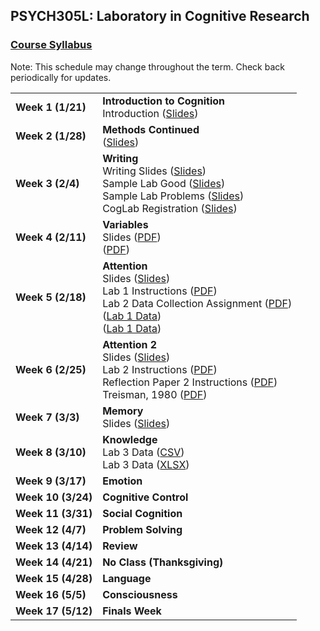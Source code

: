 ## PSYCH305L: Laboratory in Cognitive Research
### <a href="https://marcuscappiello.github.io/teaching/PSYC305L/Spring2020/PSYC305L_Syllabus_Spring2020.pdf" target="blank">Course Syllabus</a> 

Note: This schedule may change throughout the term. Check back periodically for updates.

<table>
  <tbody>
    
  <tr><td><strong>Week 1 (1/21)</strong>  </td><td>  <strong>Introduction to Cognition</strong> 
                                    <br>Introduction (<a href="https://marcuscappiello.github.io/teaching/PSYC305L/Spring2020/Slides/PSYC305L_Lecture1.pdf" target="blank">Slides</a>)

  <tr><td><strong>Week 2 (1/28)  </strong></td><td><strong>Methods Continued</strong>
  <br>(<a href="https://marcuscappiello.github.io/teaching/PSYC305L/Spring2020/Slides/PSYC305L_Lecture2_Hyp.pdf" target="blank">Slides</a>)
  
  <tr><td><strong>Week 3 (2/4)  </strong></td><td><strong>Writing</strong>  
  <br> Writing Slides (<a href="https://marcuscappiello.github.io/teaching/PSYC305L/Spring2020/Slides/PSYC305L_Lecture3_Writing.pdf" target="blank">Slides</a>)
  <br> Sample Lab Good (<a href="https://marcuscappiello.github.io/teaching/PSYC305L/Spring2020/Slides/SampleLab_good.docx" target="blank">Slides</a>)
  <br> Sample Lab Problems (<a href="https://marcuscappiello.github.io/teaching/PSYC305L/Spring2020/Slides/SampleLab_Problems.docx" target="blank">Slides</a>)
  <br> CogLab Registration (<a href="https://marcuscappiello.github.io/teaching/PSYC305L/Spring2020/Slides/CogLab_Registration.docx" target="blank">Slides</a>)
  
  <tr><td><strong>Week 4 (2/11)  </strong></td><td><strong>Variables</strong>
    <br> Slides (<a href="https://marcuscappiello.github.io/teaching/PSYC305L/Spring2020/Slides/PSYC305L_Lecture5_Attention.pdf" target="blank">PDF</a>)
  <br> (<a href="https://marcuscappiello.github.io/teaching/PSYC305L/Spring2020/Slides/PSYC305L_Lecture5_Attention.pdf" target="blank">PDF</a>)
  <tr><td><strong>Week 5 (2/18)  </strong></td><td><strong>Attention</strong>
    <br> Slides (<a href="https://marcuscappiello.github.io/teaching/PSYC305L/Spring2020/Slides/PSYC305L_Lecture3_Writing.pdf" target="blank">Slides</a>)
     <br> Lab 1 Instructions (<a href="https://marcuscappiello.github.io/teaching/PSYC305L/Spring2020/PSYC305L_Spring2020_Lab1_Instructions.pdf" target="blank">PDF</a>)
    <br> Lab 2 Data Collection Assignment (<a href="https://marcuscappiello.github.io/teaching/PSYC305L/Spring2020/PSYC305L_Spring2020_Lab2DataCollection.pdf" target="blank">PDF</a>)
    <br> (<a href="https://marcuscappiello.github.io/teaching/PSYC305L/Spring2020/PSYC305L_Spring2020_Lab1_Data2.csv" target="blank">Lab 1 Data</a>)
    <br> (<a href="https://marcuscappiello.github.io/teaching/PSYC305L/Spring2020/PSYC305L_Spring2020_Lab1_Data2.xlsx" target="blank">Lab 1 Data</a>)
  <tr><td><strong>Week 6 (2/25)  </strong></td><td><strong>Attention 2</strong>
    <br> Slides (<a href="https://marcuscappiello.github.io/teaching/PSYC305L/Spring2020/Slides/PSYC305L_Lecture6_IntroductionSection.pdf" target="blank">Slides</a>)
    <br> Lab 2 Instructions (<a href="https://marcuscappiello.github.io/teaching/PSYC305L/Spring2020/PSYC305L_S20_Lab2.pdf" target="blank">PDF</a>)
    <br> Reflection Paper 2 Instructions (<a href="https://marcuscappiello.github.io/teaching/PSYC305L/Spring2020/PSYC305L_S20_ReflectionPaper2.pdf" target="blank">PDF</a>)
    <br> Treisman, 1980 (<a href="https://marcuscappiello.github.io/teaching/PSYC305L/Spring2020/1980_Treisman.pdf" target="blank">PDF</a>)
    
  <tr><td><strong>Week 7 (3/3)  </strong></td><td><strong>Memory</strong>
  <br> Slides (<a href="https://marcuscappiello.github.io/teaching/PSYC305L/Spring2020/Slides/PSYC305L_Lecture7_Memory.pdf" target="blank">Slides</a>)
  
  <tr><td><strong>Week 8 (3/10)  </strong></td><td><strong>Knowledge</strong>
  <br> Lab 3 Data (<a href="https://marcuscappiello.github.io/teaching/PSYC305L/Spring2020/PSYC305L_S20_MemoryCapacity.csv" target="blank">CSV</a>)
  <br> Lab 3 Data (<a href="https://marcuscappiello.github.io/teaching/PSYC305L/Spring2020/PSYC305L_S20_MemoryCapacity.xlsx" target="blank">XLSX</a>)
  <tr><td><strong>Week 9 (3/17)  </strong></td><td><strong>Emotion</strong>
  <tr><td><strong>Week 10 (3/24) </strong></td><td><strong>Cognitive Control</strong>
  <tr><td><strong>Week 11 (3/31) </strong></td><td><strong>Social Cognition</strong>
  <tr><td><strong>Week 12 (4/7) </strong></td><td><strong>Problem Solving</strong>
  <tr><td><strong>Week 13 (4/14) </strong></td><td><strong>Review</strong></td></tr>
  <tr><td><strong>Week 14 (4/21) </strong></td><td><strong>No Class (Thanksgiving)</strong></td></tr>
  <tr><td><strong>Week 15 (4/28) </strong></td><td><strong>Language</strong>
  <tr><td><strong>Week 16 (5/5) </strong></td><td><strong>Consciousness</strong>
  <tr><td><strong>Week 17 (5/12) </strong></td><td><strong>Finals Week</strong>
  </td></tr>
  
